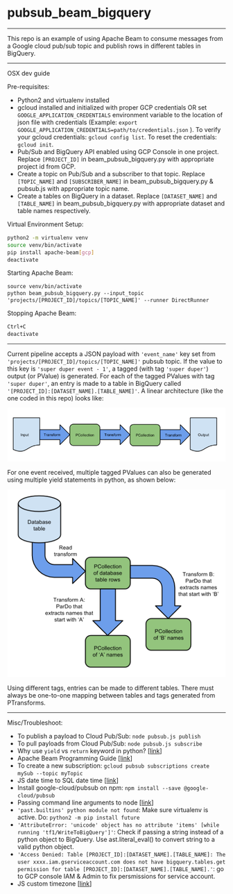 # pubsub_beam_bigquery
_____

This repo is an example of using Apache Beam to consume messages from a Google cloud pub/sub topic and publish rows in different tables in BigQuery.

---
OSX dev guide 

Pre-requisites: 
- Python2 and virtualenv installed
- gcloud installed and initialized with proper GCP credentials OR set ```GOOGLE_APPLICATION_CREDENTIALS``` environment variable to the location of json file with credentials (Example: ```export GOOGLE_APPLICATION_CREDENTIALS=path/to/credentials.json``` ). To verify your gcloud credentials: ```gcloud config list```. To reset the credentials: ```gcloud init```.
- Pub/Sub and BigQuery API enabled using GCP Console in one project. Replace ```[PROJECT_ID]``` in beam_pubsub_bigquery.py with appropriate project id from GCP.
- Create a topic on Pub/Sub and a subscriber to that topic. Replace ```[TOPIC_NAME]``` and ```[SUBSCRIBER_NAME]``` in beam_pubsub_bigquery.py & pubsub.js with appropriate topic name.
- Create a tables on BigQuery in a dataset. Replace ```[DATASET_NAME]``` and ```[TABLE_NAME]``` in beam_pubsub_bigquery.py with appropriate dataset and table names respectively.

Virtual Environment Setup:
```bash
python2 -m virtualenv venv
source venv/bin/activate
pip install apache-beam[gcp]
deactivate
```

Starting Apache Beam:
```
source venv/bin/activate
python beam_pubsub_bigquery.py --input_topic 'projects/[PROJECT_ID]/topics/[TOPIC_NAME]' --runner DirectRunner
```

Stopping Apache Beam:
```bash
Ctrl+C
deactivate
```

---
Current pipeline accepts a JSON payload with ```'event_name'``` key set from ```'projects/[PROJECT_ID]/topics/[TOPIC_NAME]'``` pubsub topic. If the value to this key is ```'super duper event - 1'```, a tagged (with tag ```'super duper'```) output (or PValue) is generated. For each of the tagged PValues with tag ```'super duper'```, an entry is made to a table in BigQuery called ```'[PROJECT_ID]:[DATASET_NAME].[TABLE_NAME]'```. A linear architecture (like the one coded in this repo) looks like:

![](linear_arch.png)

For one event received, multiple tagged PValues can also be generated using multiple yield statements in python, as shown below:

![](multiple_output.png)

Using different tags, entries can be made to different tables. There must always be one-to-one mapping between tables and tags generated from PTransforms.

---
Misc/Troubleshoot:
- To publish a payload to Cloud Pub/Sub: ```node pubsub.js publish```
- To pull payloads from Cloud Pub/Sub: ```node pubsub.js subscribe```
- Why use ```yield``` vs ```return``` keyword in python? [[link](https://pythontips.com/2013/09/29/the-python-yield-keyword-explained/)]
- Apache Beam Programming Guide [[link](https://beam.apache.org/documentation/programming-guide/)]
- To create a new subscription: ```gcloud pubsub subscriptions create mySub --topic myTopic```
- JS date time to SQL date time [[link](https://stackoverflow.com/questions/5129624/convert-js-date-time-to-mysql-datetime)]
- Install google-cloud/pubsub on npm: ```npm install --save @google-cloud/pubsub```
- Passing command line arguments to node [[link](https://stackabuse.com/command-line-arguments-in-node-js/)]
- ```'past.builtins' python module not found```: Make sure virtualenv is active. Do: ```python2 -m pip install future```
- ```'AttributeError: 'unicode' object has no attribute 'items' [while running 'tf1/WriteToBigQuery']'```: Check if passing a string instead of a python object to BigQuery. Use ast.literal_eval() to convert string to a valid python object.
- ```'Access Denied: Table [PROJECT_ID]:[DATASET_NAME].[TABLE_NAME]: The user xxxx.iam.gserviceaccount.com does not have bigquery.tables.get permission for table [PROJECT_ID]:[DATASET_NAME].[TABLE_NAME].'```: go to GCP console IAM & Admin to fix persmissions for service account.
- JS custom timezone [[link](https://www.techrepublic.com/article/convert-the-local-time-to-another-time-zone-with-this-javascript/)]